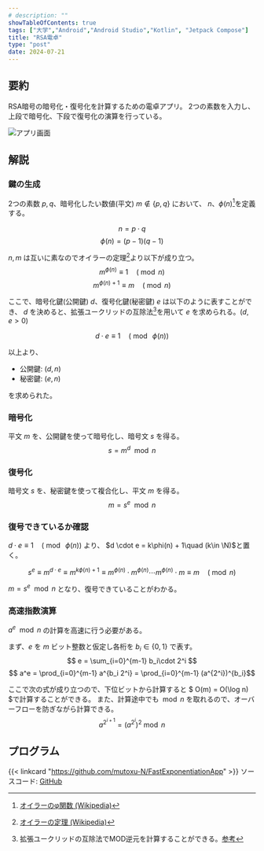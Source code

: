 ```yaml
---
# description: ""
showTableOfContents: true
tags: ["大学","Android","Android Studio","Kotlin", "Jetpack Compose"]
title: "RSA電卓"
type: "post"
date: 2024-07-21
---
```


## 要約
RSA暗号の暗号化・復号化を計算するための電卓アプリ。
2つの素数を入力し、上段で暗号化、下段で復号化の演算を行っている。

![アプリ画面](/Portfolio/images/posts/rsa_app/screen.webp)

## 解説
### 鍵の生成
2つの素数 $p, q$、暗号化したい数値(平文) $m \notin \lbrace p, q \rbrace$ において、
$n$、$\phi(n)$[^phi]を定義する。
[^phi]: [オイラーのφ関数 (Wikipedia)](https://ja.wikipedia.org/wiki/%E3%82%AA%E3%82%A4%E3%83%A9%E3%83%BC%E3%81%AE%CF%86%E9%96%A2%E6%95%B0)

$$ n = p \cdot q $$ 
$$ \phi(n) = (p-1)(q-1) $$

$n, m$ は互いに素なのでオイラーの定理[^euler]より以下が成り立つ。
$$ m^{\phi(n)} \equiv 1 \quad(\bmod n)$$
$$ m^{\phi(n)+1} \equiv m \quad(\bmod n)$$

[^euler]: [オイラーの定理 (Wikipedia)](https://ja.wikipedia.org/wiki/%E3%82%AA%E3%82%A4%E3%83%A9%E3%83%BC%E3%81%AE%E5%AE%9A%E7%90%86_(%E6%95%B0%E8%AB%96))

ここで、暗号化鍵(公開鍵) $d$、復号化鍵(秘密鍵) $e$ は以下のように表すことができ、
$d$ を決めると、拡張ユークリッドの互除法[^euclid]を用いて $e$ を求められる。($d,e > 0$)
[^euclid]: 拡張ユークリッドの互除法でMOD逆元を計算することができる。[参考](https://qiita.com/sesame0224/items/f2ac77c367f588c0d29d)

$$ d \cdot e \equiv 1 \quad (\bmod\ \phi(n)) $$ 

以上より、
- 公開鍵: $(d, n)$
- 秘密鍵: $(e, n)$

を求められた。

### 暗号化
平文 $m$ を、公開鍵を使って暗号化し、暗号文 $s$ を得る。
$$ s = m^d \mod n $$

### 復号化
暗号文 $s$ を、秘密鍵を使って複合化し、平文 $m$ を得る。
$$ m = s^e \mod n $$

### 復号できているか確認
$d \cdot e \equiv 1 \quad (\bmod\ \phi(n))$ より、
$d \cdot e = k\phi(n) + 1\quad (k\in \N)$と置く。

$$ s^e \equiv m^{d\cdot e} \equiv m^{k\phi(n)+1} \equiv m^{\phi(n)} \cdot m^{\phi(n)} \cdots m^{\phi(n)}\cdot m \equiv m\quad (\bmod n)$$

$m = s^e\mod n$ となり、復号できていることがわかる。

### 高速指数演算
$a^e\mod n$ の計算を高速に行う必要がある。

まず、$e$ を $m$ ビット整数と仮定し各桁を $b_i \in \lbrace 0, 1 \rbrace$ で表す。
$$ e = \sum_{i=0}^{m-1} b_i\cdot 2^i $$ 
$$ a^e = \prod_{i=0}^{m-1} a^{b_i 2^i} = \prod_{i=0}^{m-1} (a^{2^i})^{b_i}$$ 

ここで次の式が成り立つので、下位ビットから計算すると $ O(m) = O(\log n) $で計算することができる。
また、計算途中でも $\bmod n$ を取れるので、オーバーフローを防ぎながら計算できる。
$$ a^{2^{i+1}} = (a^{2^i})^2 \bmod n $$


## プログラム
{{< linkcard "https://github.com/mutoxu-N/FastExponentiationApp" >}}
ソースコード: [GitHub](https://github.com/mutoxu-N/FastExponentiationApp/blob/master/app/src/main/java/com/github/mutoxu_n/fastexponentiation/MainActivity.kt)